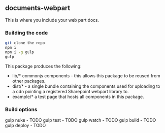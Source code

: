 ## documents-webpart

This is where you include your web part docs.

### Building the code

```bash
git clone the repo
npm i
npm i -g gulp
gulp
```

This package produces the following:

* lib/* commonjs components - this allows this package to be reused from other packages.
* dist/* - a single bundle containing the components used for uploading to a cdn pointing a registered Sharepoint webpart library to.
* example/* a test page that hosts all components in this package.

### Build options

gulp nuke - TODO
gulp test - TODO
gulp watch - TODO
gulp build - TODO
gulp deploy - TODO
